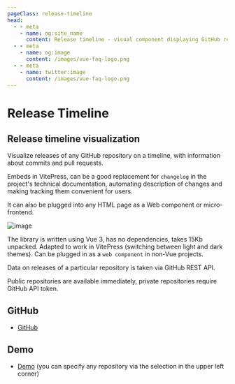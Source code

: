```yaml
---
pageClass: release-timeline
head:
  - - meta
    - name: og:site_name
      content: Release timeline - visual component displaying GitHub release timeline
  - - meta
    - name: og:image
      content: /images/vue-faq-logo.png
  - - meta
    - name: twitter:image
      content: /images/vue-faq-logo.png
---
```


# Release Timeline

## Release timeline visualization

Visualize releases of any GitHub repository on a timeline, with information about commits and pull requests.

Embeds in VitePress, can be a good replacement for `changelog` in the project's technical documentation, automating description of changes and making tracking them convenient for users.

It can also be plugged into any HTML page as a Web component or micro-frontend.

![image](/en/release-timeline/assets/images/rt.jpg)

The library is written using Vue 3, has no dependencies, takes 15Kb unpacked. Adapted to work in VitePress (switching between light and dark themes). Can be plugged in as a `web component` in non-Vue projects.

Data on releases of a particular repository is taken via GitHub REST API.

Public repositories are available immediately, private repositories require GitHub API token.

## GitHub

- [GitHub](https://github.com/vuesence/release-timeline)

## Demo

- [Demo](https://vuesence.github.io/release-timeline/) (you can specify any repository via the selection in the upper left corner)
